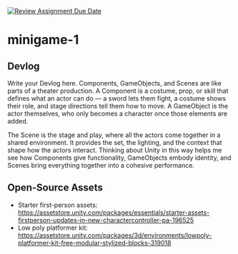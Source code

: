 [![Review Assignment Due Date](https://classroom.github.com/assets/deadline-readme-button-22041afd0340ce965d47ae6ef1cefeee28c7c493a6346c4f15d667ab976d596c.svg)](https://classroom.github.com/a/d-DorLAf)
# minigame-1
## Devlog
Write your Devlog here.
 Components, GameObjects, and Scenes are like parts of a theater production. A Component is a costume, prop, or skill that defines what an actor can do — a sword lets them fight, a costume shows their role, and stage directions tell them how to move. A GameObject is the actor themselves, who only becomes a character once those elements are added.

The Scene is the stage and play, where all the actors come together in a shared environment. It provides the set, the lighting, and the context that shape how the actors interact. Thinking about Unity in this way helps me see how Components give functionality, GameObjects embody identity, and Scenes bring everything together into a cohesive performance.
## Open-Source Assets
- Starter first-person assets: https://assetstore.unity.com/packages/essentials/starter-assets-firstperson-updates-in-new-charactercontroller-pa-196525
- Low poly platformer kit: https://assetstore.unity.com/packages/3d/environments/lowpoly-platformer-kit-free-modular-stylized-blocks-319018 
